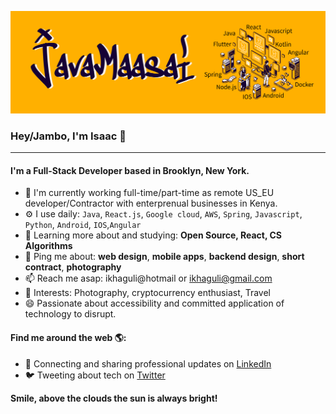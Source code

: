 ![javamaasai banner](https://github.com/javamaasai/javamaasai/blob/master/javamaasai-banner-03.png?raw=true)

### Hey/Jambo, I'm Isaac 👋
---

<!-- Isaac is a technocrat and Guru in the art of programming with exceptional skills in skills in Mobile (Android/Kotlin/React/Ionic/IOS) & Web GUI architecture using JavaScript and AJAX at DOM level scripting! A JAVA maven with exquisite J2EE tricks that can tackle any development barrier. Has experience managing teams of developers remotely and on-location distributed across geographical locations and time zones.-->

#### I'm a Full-Stack Developer based in Brooklyn, New York.

- 🏢 I'm currently working full-time/part-time as remote US_EU developer/Contractor with enterprenual businesses in Kenya.
- ⚙️ I use daily: `Java`, `React.js`, `Google cloud`, `AWS`, `Spring`, `Javascript`, `Python`, `Android`, `IOS`,`Angular` 
- 🌱 Learning more about and studying: **Open Source, React, CS Algorithms**
- 💬 Ping me about: **web design**, **mobile apps**, **backend design**, **short contract**, **photography**
- 📫 Reach me asap: ikhaguli@hotmail or ikhaguli@gmail.com
- 💜 Interests: Photography, cryptocurrency enthusiast, Travel
- 😄 Passionate about accessibility and committed application of technology to disrupt.

#### Find me around the web 🌎:
- 💼 Connecting and sharing professional updates on <a href="https://www.linkedin.com/in/isaackhaguli/">LinkedIn</a>
- 🐦 Tweeting about tech on <a href="https://twitter.com/javamaasai">Twitter</a>


<!--

Here are some ideas to get you started:

- 🔭 I’m currently working on ...
- 🌱 I’m currently learning ...
- 👯 I’m looking to collaborate on ...
- 🤔 I’m looking for help with ...
- 💬 Ask me about ...
- 📫 How to reach me: ...
- 😄 Pronouns: ...
- ⚡ Fun fact: ...

![My github stats](https://github-readme-stats.vercel.app/api?username=millycodes&show_icons=true)

-->

**Smile, above the clouds the sun is always bright!**

